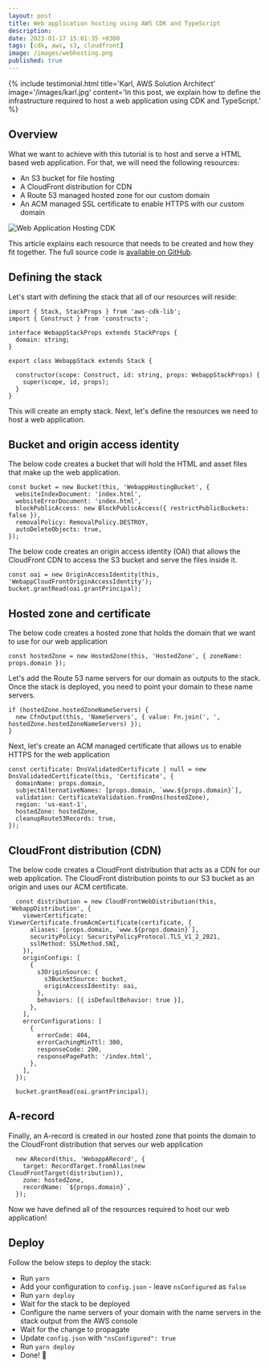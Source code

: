 ```yaml
---
layout: post
title: Web application hosting using AWS CDK and TypeScript
description:
date: 2023-01-17 15:01:35 +0300
tags: [cdk, aws, s3, cloudfront]
image: /images/webhosting.png
published: true
---
```


{% include testimonial.html title='Karl, AWS Solution Architect' image='/images/karl.jpg' content='In this post, we explain how to define the infrastructure required to host a web application using CDK and TypeScript.' %}

## Overview

What we want to achieve with this tutorial is to host and serve a HTML based web application. For that, we will need the following resources:

- An S3 bucket for file hosting
- A CloudFront distribution for CDN
- A Route 53 managed hosted zone for our custom domain
- An ACM managed SSL certificate to enable HTTPS with our custom domain

![Web Application Hosting CDK](/images/webapp-cdk.svg "Web Appliation Hosting CDK")

This article explains each resource that needs to be created and how they fit together. The full source code is [available on GitHub](https://github.com/volca-io/webapp-cdk).

## Defining the stack

Let's start with defining the stack that all of our resources will reside:

```
import { Stack, StackProps } from 'aws-cdk-lib';
import { Construct } from 'constructs';

interface WebappStackProps extends StackProps {
  domain: string;
}

export class WebappStack extends Stack {

  constructor(scope: Construct, id: string, props: WebappStackProps) {
    super(scope, id, props);
  }
}

```

This will create an empty stack. Next, let's define the resources we need to host a web application.

## Bucket and origin access identity

The below code creates a bucket that will hold the HTML and asset files that make up the web application.

```
const bucket = new Bucket(this, 'WebappHostingBucket', {
  websiteIndexDocument: 'index.html',
  websiteErrorDocument: 'index.html',
  blockPublicAccess: new BlockPublicAccess({ restrictPublicBuckets: false }),
  removalPolicy: RemovalPolicy.DESTROY,
  autoDeleteObjects: true,
});
```

The below code creates an origin access identity (OAI) that allows the CloudFront CDN to access the S3 bucket and serve the files inside it.

```
const oai = new OriginAccessIdentity(this, 'WebappCloudFrontOriginAccessIdentity');
bucket.grantRead(oai.grantPrincipal);
```

## Hosted zone and certificate

The below code creates a hosted zone that holds the domain that we want to use for our web application

```
const hostedZone = new HostedZone(this, 'HostedZone', { zoneName: props.domain });
```

Let's add the Route 53 name servers for our domain as outputs to the stack. Once the stack is deployed, you need to point your domain to these name servers.

```
if (hostedZone.hostedZoneNameServers) {
  new CfnOutput(this, 'NameServers', { value: Fn.join(', ', hostedZone.hostedZoneNameServers) });
}
```

Next, let's create an ACM managed certificate that allows us to enable HTTPS for the web application

```
const certificate: DnsValidatedCertificate | null = new DnsValidatedCertificate(this, 'Certificate', {
  domainName: props.domain,
  subjectAlternativeNames: [props.domain, `www.${props.domain}`],
  validation: CertificateValidation.fromDns(hostedZone),
  region: 'us-east-1',
  hostedZone: hostedZone,
  cleanupRoute53Records: true,
});
```

## CloudFront distribution (CDN)

The below code creates a CloudFront distribution that acts as a CDN for our web application. The CloudFront distribution points to our S3 bucket as an origin and uses our ACM certificate.

```
  const distribution = new CloudFrontWebDistribution(this, 'WebappDistribution', {
    viewerCertificate: ViewerCertificate.fromAcmCertificate(certificate, {
      aliases: [props.domain, `www.${props.domain}`],
      securityPolicy: SecurityPolicyProtocol.TLS_V1_2_2021,
      sslMethod: SSLMethod.SNI,
    }),
    originConfigs: [
      {
        s3OriginSource: {
          s3BucketSource: bucket,
          originAccessIdentity: oai,
        },
        behaviors: [{ isDefaultBehavior: true }],
      },
    ],
    errorConfigurations: [
      {
        errorCode: 404,
        errorCachingMinTtl: 300,
        responseCode: 200,
        responsePagePath: '/index.html',
      },
    ],
  });

  bucket.grantRead(oai.grantPrincipal);
```

## A-record

Finally, an A-record is created in our hosted zone that points the domain to the CloudFront distribution that serves our web application

```
  new ARecord(this, 'WebappARecord', {
    target: RecordTarget.fromAlias(new CloudFrontTarget(distribution)),
    zone: hostedZone,
    recordName: `${props.domain}`,
  });
```

Now we have defined all of the resources required to host our web application!

## Deploy

Follow the below steps to deploy the stack:

- Run `yarn`
- Add your configuration to `config.json` - leave `nsConfigured` as `false`
- Run `yarn deploy`
- Wait for the stack to be deployed
- Configure the name servers of your domain with the name servers in the stack output from the AWS console
- Wait for the change to propagate
- Update `config.json` with `"nsConfigured": true`
- Run `yarn deploy`
- Done! 🎉
